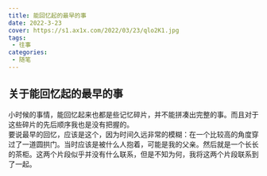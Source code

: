 ```yaml
---
title: 能回忆起的最早的事
date: 2022-3-23
cover: https://s1.ax1x.com/2022/03/23/qlo2K1.jpg
tags:
 - 往事
categories:
 - 随笔
---
```


## 关于能回忆起的最早的事

​		小时候的事情，能回忆起来也都是些记忆碎片，并不能拼凑出完整的事。而且对于这些碎片的先后顺序我也是没有把握的。<br>
​		要说最早的回忆，应该是这个，因为时间久远非常的模糊：在一个比较高的角度穿过了一道圆拱门。当时应该是被什么人抱着，可能是我的父亲。然后就是一个长长的茶柜。这两个片段似乎并没有什么联系，但是不知为何，我将这两个片段联系到了一起。